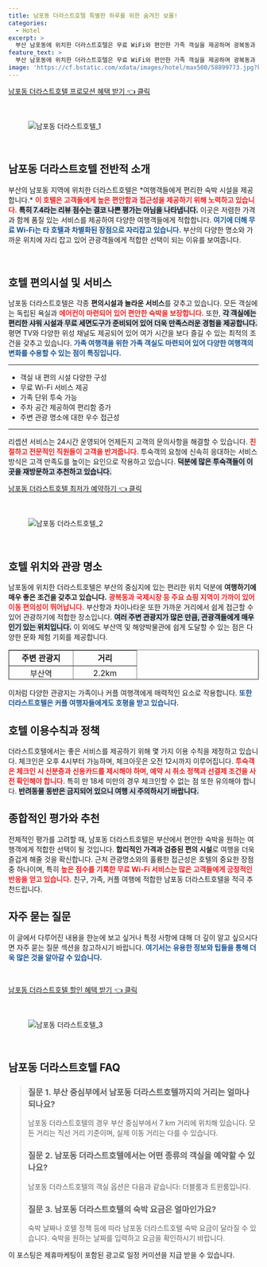 ```yaml
---
title: 남포동 더라스트호텔 특별한 하루를 위한 숨겨진 보물!
categories:
  - Hotel
excerpt: >
  부산 남포동에 위치한 더라스트호텔은 무료 WiFi와 편안한 가족 객실을 제공하며 광복동과 국제시장과 가까운 최적의 위치를 자랑합니다. 고객 만족도 높은 친절한 서비스와 깔끔한 시설로 저렴한 가격에 특별한 숙박 경험을 누려보세요!
feature_text: >
  부산 남포동에 위치한 더라스트호텔은 무료 WiFi와 편안한 가족 객실을 제공하며 광복동과 국제시장과 가까운 최적의 위치를 자랑합니다. 고객 만족도 높은 친절한 서비스와 깔끔한 시설로 저렴한 가격에 특별한 숙박 경험을 누려보세요!
image: 'https://cf.bstatic.com/xdata/images/hotel/max500/58899773.jpg?k=0fe69b0dc25cec495b560e12b9ce1a104c3610533456f2bdc168235f3997e3db&o=&hp=1'
---
```


<p><a class="modoo-button" href="https://tinyurl.com/239quyn8" rel="nofollow noopener">남포동 더라스트호텔 프로모션 혜택 받기 👈 클릭</a></p><br/>
<figure class="image"><img alt="남포동 더라스트호텔_1" src="https://cf.bstatic.com/xdata/images/hotel/max1024x768/58899979.jpg?k=890f7bdc45546253666f4d9ef035af3e15ceec42f9dfd967e07886e9d87048ad&amp;o=&amp;hp=1"/></figure><br/>

<h2 data-ke-size="size26" id="남포동-더라스트호텔-전반적-소개">남포동 더라스트호텔 전반적 소개</h2>
<p data-ke-size="size16">부산의 남포동 지역에 위치한 더라스트호텔은 *여행객들에게 편리한 숙박 시설을 제공합니다.*  <b><span style="color: #ee2323;">이 호텔은 고객들에게 높은 편안함과 접근성을 제공하기 위해 노력하고 있습니다.</span></b> <b><span style="background-color: #21538527;">특히 7.4라는 리뷰 점수는 결코 나쁜 평가는 아님을 나타냅니다.</span></b> 이곳은 저렴한 가격과 함께 품질 있는 서비스를 제공하여 다양한 여행객들에게 적합합니다. <b><span style="color: #1a5490;">여기에 더해 무료 Wi-Fi는 타 호텔과 차별화된 장점으로 자리잡고 있습니다.</span></b> 부산의 다양한 명소와 가까운 위치에 자리 잡고 있어 관광객들에게 적합한 선택이 되는 이유를 보여줍니다.</p>
<p data-ke-size="size16"> </p>
<h2 data-ke-size="size23" id="호텔-편의시설-및-서비스">호텔 편의시설 및 서비스</h2>
<p data-ke-size="size16">남포동 더라스트호텔은 각종 <b>편의시설과 놀라운 서비스</b>를 갖추고 있습니다. 모든 객실에는 독립된 욕실과 <b><span style="color: #ee2323;">에어컨이 마련되어 있어 편안한 숙박을 보장합니다.</span></b> 또한, <b><span style="background-color: #21538527;">각 객실에는 편리한 샤워 시설과 무료 세면도구가 준비되어 있어 더욱 만족스러운 경험을 제공합니다.</span></b> 평면 TV와 다양한 위성 채널도 제공되어 있어 여가 시간을 보다 즐길 수 있는 최적의 조건을 갖추고 있습니다. <b><span style="color: #1a5490;">가족 여행객을 위한 가족 객실도 마련되어 있어 다양한 여행객의 변화를 수용할 수 있는 점이 특징입니다.</span></b></p>
<hr contenteditable="false" data-ke-style="style5" data-ke-type="horizontalRule"/>
<ul data-ke-list-type="disc" style="list-style-type: disc;">
<li>객실 내 편의 시설 다양한 구성</li>
<li>무료 Wi-Fi 서비스 제공</li>
<li>가족 단위 투숙 가능</li>
<li>주차 공간 제공하여 편리함 증가</li>
<li>주변 관광 명소에 대한 우수 접근성</li>
</ul>
<hr contenteditable="false" data-ke-style="style5" data-ke-type="horizontalRule"/>
<p data-ke-size="size16">리셉션 서비스는 24시간 운영되어 언제든지 고객의 문의사항을 해결할 수 있습니다. <b><span style="color: #ee2323;">친절하고 전문적인 직원들이 고객을 반겨줍니다.</span></b> 투숙객의 요청에 신속히 응대하는 서비스 방식은 고객 만족도를 높이는 요인으로 작용하고 있습니다. <b><span style="background-color: #21538527;">덕분에 많은 투숙객들이 이곳을 재방문하고 추천하고 있습니다.</span></b></p>
<p><a class="modoo-button" href="https://tinyurl.com/239quyn8" rel="nofollow noopener">남포동 더라스트호텔 최저가 예약하기 👈 클릭</a></p><br/>
<figure class="image"><img alt="남포동 더라스트호텔_2" src="https://cf.bstatic.com/xdata/images/hotel/max500/58899773.jpg?k=0fe69b0dc25cec495b560e12b9ce1a104c3610533456f2bdc168235f3997e3db&amp;o=&amp;hp=1"/></figure><br/>
<h2 data-ke-size="size23" id="호텔-위치와-관광-명소">호텔 위치와 관광 명소</h2>
<p data-ke-size="size16">남포동에 위치한 더라스트호텔은 부산의 중심지에 있는 편리한 위치 덕분에 <b>여행하기에 매우 좋은 조건을 갖추고 있습니다.</b> <b><span style="color: #ee2323;">광복동과 국제시장 등 주요 쇼핑 지역이 가까이 있어 이동 편의성이 뛰어납니다.</span></b> 부산항과 차이나타운 또한 가까운 거리에서 쉽게 접근할 수 있어 관광하기에 적합한 장소입니다. <b><span style="background-color: #21538527;">여러 주변 관광지가 많은 만큼, 관광객들에게 매우 인기 있는 위치입니다.</span></b> 이 외에도 부산역 및 해양박물관에 쉽게 도달할 수 있는 점은 다양한 문화 체험 기회를 제공합니다.</p>
<table border="1" data-ke-align="alignLeft" data-ke-style="style16" style="border-collapse: collapse; width: 100%; height: 60px;">
<tbody>
<tr style="height: 20px;">
<td style="width: 50%; text-align: center; height: 20px;"><b>주변 관광지</b></td>
<td style="width: 50%; text-align: center; height: 20px;"><b>거리</b></td>
</tr>
<tr style="height: 20px;">
<td style="width: 50%; text-align: center; height: 20px;">부산역</td>
<td style="width: 50%; text-align: center; height: 20px;">2.2km</td>
</tr>
<tr style="height: 20px;">
<td style="width: 50%; text-align: center; height: 20px;">부산 해양 박물관</td>
<td style="width: 50%; text-align: center; height: 20px;">6.6km</td>
</tr>
<tr style="height: 20px;">
<td style="width: 50%; text-align: center; height: 20px;">차이나타운</td>
<td style="width: 50%; text-align: center; height: 20px;">1.9km</td>
</tr>
</tbody>
</table>
<p data-ke-size="size16">이처럼 다양한 관광지는 가족이나 커플 여행객에게 매력적인 요소로 작용합니다. <b><span style="color: #1a5490;">또한 더라스트호텔은 커플 여행자들에게도 호평을 받고 있습니다.</span></b></p>
<h2 data-ke-size="size23" id="호텔-이용수칙과-정책">호텔 이용수칙과 정책</h2>
<p data-ke-size="size16">더라스트호텔에서는 좋은 서비스를 제공하기 위해 몇 가지 이용 수칙을 제정하고 있습니다. 체크인은 오후 4시부터 가능하며, 체크아웃은 오전 12시까지 이루어집니다. <b><span style="color: #ee2323;">투숙객은 체크인 시 신분증과 신용카드를 제시해야 하며, 예약 시 취소 정책과 선결제 조건을 사전 확인해야 합니다.</span></b> 특히 만 18세 미만의 경우 체크인할 수 없는 점 또한 유의해야 합니다. <b><span style="background-color: #21538527;">반려동물 동반은 금지되어 있으니 여행 시 주의하시기 바랍니다.</span></b></p>
<h2 data-ke-size="size26" id="종합적인-평가와-추천">종합적인 평가와 추천</h2>
<p data-ke-size="size16">전체적인 평가를 고려할 때, 남포동 더라스트호텔은 부산에서 편안한 숙박을 원하는 여행객에게 적합한 선택이 될 것입니다. <b>합리적인 가격과 검증된 편의 시설</b>로 여행을 더욱 즐겁게 해줄 것을 확신합니다. 근처 관광명소와의 훌륭한 접근성은 호텔의 중요한 장점 중 하나이며, 특히 <b><span style="color: #ee2323;">높은 점수를 기록한 무료 Wi-Fi 서비스는 많은 고객들에게 긍정적인 반응을 얻고 있습니다.</span></b> 친구, 가족, 커플 여행에 적합한 남포동 더라스트호텔을 적극 추천드립니다.</p>
<h2 data-ke-size="size23" id="자주-묻는-질문">자주 묻는 질문</h2>
<p data-ke-size="size16">이 글에서 다루어진 내용을 한눈에 보고 싶거나 특정 사항에 대해 더 깊이 알고 싶으시다면 자주 묻는 질문 섹션을 참고하시기 바랍니다. <b><span style="color: #1a5490;">여기서는 유용한 정보와 팁들을 통해 더욱 많은 것을 알아갈 수 있습니다.</span></b></p>
<p data-ke-size="size16"> </p>

<p><a class="modoo-button" href="https://tinyurl.com/239quyn8" rel="nofollow noopener">남포동 더라스트호텔 할인 혜택 받기 👈 클릭</a></p><br>

<figure class="image"><img src="https://cf.bstatic.com/xdata/images/hotel/max500/58900014.jpg?k=3f0ac2bf64978163f0873052f7160a38e608702d67beb983c38cb82f2814da0c&o=&hp=1" alt="남포동 더라스트호텔_3"></figure><br>
<h2 id="남포동 더라스트호텔_FAQ">남포동 더라스트호텔 FAQ</h2>
<div itemscope="" itemtype="https://schema.org/FAQPage"> <blockquote> <div itemscope="" itemprop="mainEntity" itemtype="https://schema.org/Question"> <h3 id="질문_1" itemprop="name">질문 1. 부산 중심부에서 남포동 더라스트호텔까지의 거리는 얼마나 되나요?</h3> <div itemscope="" itemprop="acceptedAnswer" itemtype="https://schema.org/Answer"> <span itemprop="text"> <p>남포동 더라스트호텔의 경우 부산 중심부에서 7 km 거리에 위치해 있습니다. 모든 거리는 직선 거리 기준이며, 실제 이동 거리는 다를 수 있습니다.</p> </span> </div> </div> <div itemscope="" itemprop="mainEntity" itemtype="https://schema.org/Question"> <h3 id="질문_2" itemprop="name">질문 2. 남포동 더라스트호텔에서는 어떤 종류의 객실을 예약할 수 있나요?</h3> <div itemscope="" itemprop="acceptedAnswer" itemtype="https://schema.org/Answer"> <span itemprop="text"> <p>남포동 더라스트호텔의 객실 옵션은 다음과 같습니다: 더블룸과 트윈룸입니다.</p> </span> </div> </div> <div itemscope="" itemprop="mainEntity" itemtype="https://schema.org/Question"> <h3 id="질문_3" itemprop="name">질문 3. 남포동 더라스트호텔의 숙박 요금은 얼마인가요?</h3> <div itemscope="" itemprop="acceptedAnswer" itemtype="https://schema.org/Answer"> <span itemprop="text"> <p>숙박 날짜나 호텔 정책 등에 따라 남포동 더라스트호텔 숙박 요금이 달라질 수 있습니다. 숙박을 원하는 날짜를 입력하고 요금을 확인하시기 바랍니다.</p> </span> </div> </div> </blockquote> </div><p>이 포스팅은 제휴마케팅이 포함된 광고로 일정 커미션을 지급 받을 수 있습니다.</p>

